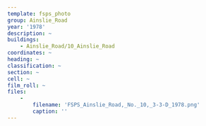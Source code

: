 ```yaml
---
template: fsps_photo
group: Ainslie_Road
year: '1978'
description: ~
buildings:
    - Ainslie_Road/10_Ainslie_Road
coordinates: ~
heading: ~
classification: ~
section: ~
cell: ~
film_roll: ~
files:
    -
        filename: 'FSPS_Ainslie_Road,_No._10,_3-3-D_1978.png'
        caption: ''
---
```


